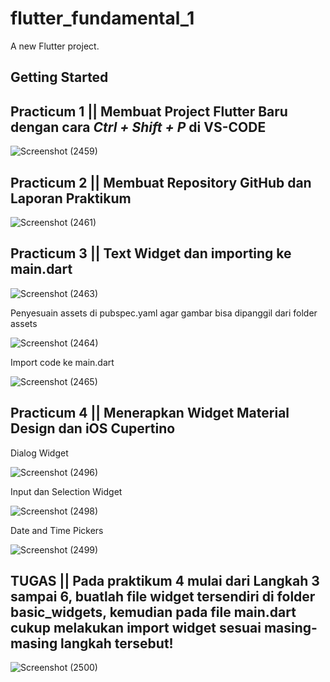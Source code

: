 # flutter_fundamental_1

A new Flutter project.

## Getting Started

## Practicum 1 || Membuat Project Flutter Baru dengan cara *Ctrl + Shift + P* di VS-CODE

![Screenshot (2459)](https://user-images.githubusercontent.com/75615789/187161021-347131ef-ef08-42c7-9713-af92af23d669.png)

## Practicum 2 || Membuat Repository GitHub dan Laporan Praktikum

![Screenshot (2461)](https://user-images.githubusercontent.com/75615789/187162390-7d62963e-76a4-4901-b874-dd822e80cd62.png)

## Practicum 3 || Text Widget dan importing ke main.dart

![Screenshot (2463)](https://user-images.githubusercontent.com/75615789/187164047-cbb7a26a-e381-4014-8ab5-35008ec7c0ed.png)

Penyesuain assets di pubspec.yaml agar gambar bisa dipanggil dari folder assets

![Screenshot (2464)](https://user-images.githubusercontent.com/75615789/187164917-2d50a585-48f5-4cfb-ae7d-60fa800d3e02.png)

Import code ke main.dart

![Screenshot (2465)](https://user-images.githubusercontent.com/75615789/187165351-5c750bfa-30f1-47b2-a270-418d0b35ee05.png)

## Practicum 4 || Menerapkan Widget Material Design dan iOS Cupertino

Dialog Widget

![Screenshot (2496)](https://user-images.githubusercontent.com/75615789/188251987-8693470d-3255-492d-b514-f247a646bee9.png)

Input dan Selection Widget

![Screenshot (2498)](https://user-images.githubusercontent.com/75615789/188252029-77283b63-48b5-4339-aaa3-190641b8e2af.png)

Date and Time Pickers

![Screenshot (2499)](https://user-images.githubusercontent.com/75615789/188252071-767d8e5c-9b4f-4ad4-93d7-ab273a0130ce.png)

## TUGAS || Pada praktikum 4 mulai dari Langkah 3 sampai 6, buatlah file widget tersendiri di folder basic_widgets, kemudian pada file main.dart cukup melakukan import widget sesuai masing-masing langkah tersebut!


![Screenshot (2500)](https://user-images.githubusercontent.com/75615789/188252122-c43fac60-c7ae-4b6f-b34a-29985c596c01.png)


